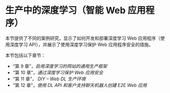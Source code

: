 # 生产中的深度学习（智能 Web 应用程序）

本节提供了不同的案例研究，显示了如何开发和部署深度学习 Web 应用程序（使用深度学习 API），并展示了使用深度学习保护 Web 应用程序安全的措施。

本节包括以下章节：

*   “第 9 章”，*启用深度学习的网站的通用生产框架*
*   “第 10 章”，*通过深度学习保护 Web 应用安全* 
*   “第 11 章”， *DIY – Web DL 生产环境*
*   “第 12 章”，*使用 DL API 和客户支持聊天机器人创建 E2E Web 应用*